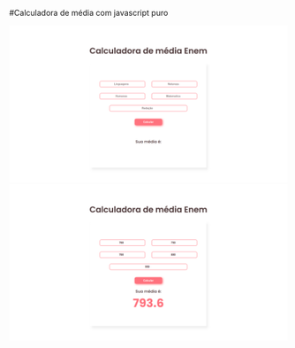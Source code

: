 #Calculadora de média com javascript puro

![Preview](https://raw.githubusercontent.com/ThamyrisSantana/Calculadora-de-media-Enem/main/assets/website-image.png)
![Previwe](https://raw.githubusercontent.com/ThamyrisSantana/Calculadora-de-media-Enem/main/assets/website-image1.png)
